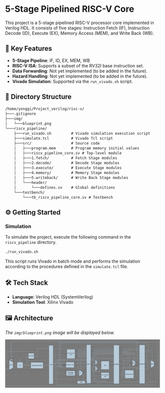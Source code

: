 # 5-Stage Pipelined RISC-V Core

This project is a 5-stage pipelined RISC-V processor core implemented in Verilog HDL. It consists of five stages: Instruction Fetch (IF), Instruction Decode (ID), Execute (EX), Memory Access (MEM), and Write Back (WB).

## 🚀 Key Features

-   **5-Stage Pipeline**: IF, ID, EX, MEM, WB
-   **RISC-V ISA**: Supports a subset of the RV32I base instruction set.
-   **Data Forwarding**: Not yet implemented (to be added in the future).
-   **Hazard Handling**: Not yet implemented (to be added in the future).
-   **Vivado Simulation**: Supported via the `run_vivado.sh` script.

## 📂 Directory Structure

```
/home/yonggi/Project_verilog/risc-v/
├───.gitignore
├───img/
│   └───blueprint.png
└───riscv_pipeline/
    ├───run_vivado.sh         # Vivado simulation execution script
    ├───simulate.tcl          # Vivado Tcl script
    ├───src/                  # Source code
    │   ├───program.mem       # Program memory initial values
    │   ├───riscv_pipeline_core.sv # Top-level module
    │   ├───1.fetch/          # Fetch Stage modules
    │   ├───2.decode/         # Decode Stage modules
    │   ├───3.execute/        # Execute Stage modules
    │   ├───4.memory/         # Memory Stage modules
    │   ├───5.writeback/      # Write Back Stage modules
    │   └───header/
    │       └───defines.sv    # Global definitions
    └───testbench/
        └───tb_riscv_pipeline_core.sv # Testbench
```

## ⚙️ Getting Started

### Simulation

To simulate the project, execute the following command in the `riscv_pipeline` directory.

```bash
./run_vivado.sh
```

This script runs Vivado in batch mode and performs the simulation according to the procedures defined in the `simulate.tcl` file.

## 🛠️ Tech Stack

-   **Language**: Verilog HDL (SystemVerilog)
-   **Simulation Tool**: Xilinx Vivado

## 🖼️ Architecture

*The `img/blueprint.png` image will be displayed below.*

![Blueprint](img/blueprint.png)
